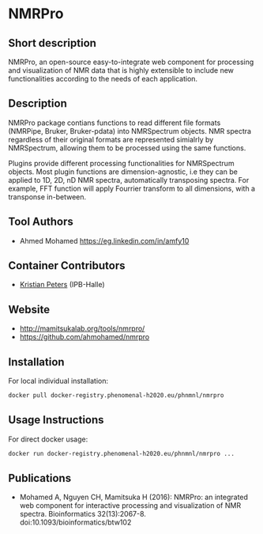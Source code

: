 <!-- Guidance:
Logo: The logo needs have the text "Logo" inside the square bracket place holder to be recognized at the App Library.
Tool name: First single hashtag (#) will be taken as tool name.
Version: Should always go after the first hastag and before the second hastag. The line needs to respond to the regexp "^Version: (.+)" being the first group the actual version.

Fields: for the App Library, the following fields will be parsed:

# Name of the tool
Version: z.x-whatever
## Short description
## Description
## Key features
## Publications
## Screenshots
## Tool Authors 
- Author 1 and affiliation
- [Author 2](link_to_author_2) and affiliation
## Container Contributors
- Contributor 1
- [Contributor 2](link_to_contributior_2) and affiliation
## Website
## Usage Instructions

Free text with triple tick code blocks, comprising docker, ipython and galaxy usage

## Installation 

They all have to be at the second hashtag level

For screenshots, you should use the following scheme:

![screenshot](screenshots/s1.gif)
![screenshot](screenshots/s2.gif)

-->


# NMRPro

## Short description

NMRPro, an open-source easy-to-integrate web component for processing and visualization of NMR data that is highly extensible to include new functionalities according to the needs of each application.

## Description

NMRPro package contians functions to read different file formats (NMRPipe, Bruker, Bruker-pdata) into NMRSpectrum objects. NMR spectra regardless of their original formats are represented simialrly by NMRSpectrum, allowing them to be processed using the same functions. 

Plugins provide different processing functionalities for NMRSpectrum objects. Most plugin functions are dimension-agnostic, i.e they can be applied to 1D, 2D, nD NMR spectra, automatically transposing spectra. For example, FFT function will apply Fourrier transform to all dimensions, with a transponse in-between. 

## Tool Authors 

- Ahmed Mohamed https://eg.linkedin.com/in/amfy10

## Container Contributors

- [Kristian Peters](https://github.com/korseby) (IPB-Halle)

## Website

- http://mamitsukalab.org/tools/nmrpro/
- https://github.com/ahmohamed/nmrpro

## Installation 

For local individual installation:

```bash
docker pull docker-registry.phenomenal-h2020.eu/phnmnl/nmrpro
```

## Usage Instructions

For direct docker usage:

```bash
docker run docker-registry.phenomenal-h2020.eu/phnmnl/nmrpro ...
```

## Publications

- Mohamed A, Nguyen CH, Mamitsuka H (2016): NMRPro: an integrated web component for interactive processing and visualization of NMR spectra. Bioinformatics 32(13):2067-8. doi:10.1093/bioinformatics/btw102
